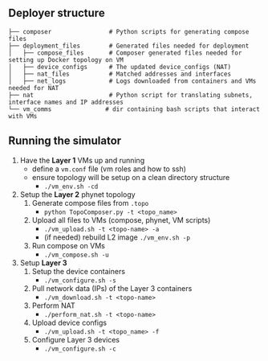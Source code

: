 ## Deployer structure

    ├── composer                # Python scripts for generating compose files
    ├── deployment_files        # Generated files needed for deployment
    │   ├── compose_files       # Composer generated files needed for setting up Docker topology on VM
    │   ├── device_configs      # The updated device_configs (NAT)
    │   ├── nat_files           # Matched addresses and interfaces
    │   ├── net_logs            # Logs downloaded from containers and VMs needed for NAT
    ├── nat                     # Python script for translating subnets, interface names and IP addresses
    └── vm_comms               # dir containing bash scripts that interact with VMs

## Running the simulator

1. Have the **Layer 1** VMs up and running 
    * define a `vm.conf` file (vm roles and how to ssh)
    * ensure topology will be setup on a clean directory structure
        * `./vm_env.sh -cd`
2. Setup the **Layer 2** phynet topology
    1. Generate compose files from `.topo`
        * `python TopoComposer.py -t <topo_name>`
    2. Upload all files to VMs (compose, phynet, VM scripts)
        * `./vm_upload.sh -t <topo-name> -a`
        * (if needed) rebuild L2 image `./vm_env.sh -p`
    3. Run compose on VMs
        * `./vm_compose.sh -u`
3. Setup **Layer 3**
    1. Setup the device containers
        * `./vm_configure.sh -s`
    2. Pull network data (IPs) of the Layer 3 containers
        * `./vm_download.sh -t <topo-name>`
    3. Perform NAT
        * `./perform_nat.sh -t <topo-name>`
    4. Upload device configs
        * `./vm_upload.sh -t <topo_name> -f`
    5. Configure Layer 3 devices
        * `./vm_configure.sh -c`